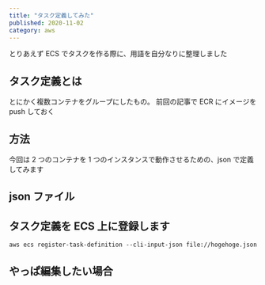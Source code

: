 ```yaml
---
title: "タスク定義してみた"
published: 2020-11-02
category: aws
---
```


とりあえず ECS でタスクを作る際に、用語を自分なりに整理しました

## タスク定義とは

とにかく複数コンテナをグループにしたもの。
前回の記事で ECR にイメージを push しておく

## 方法

今回は 2 つのコンテナを 1 つのインスタンスで動作させるための、json で定義してみます

## json ファイル

## タスク定義を ECS 上に登録します

```
aws ecs register-task-definition --cli-input-json file://hogehoge.json
```

## やっぱ編集したい場合

